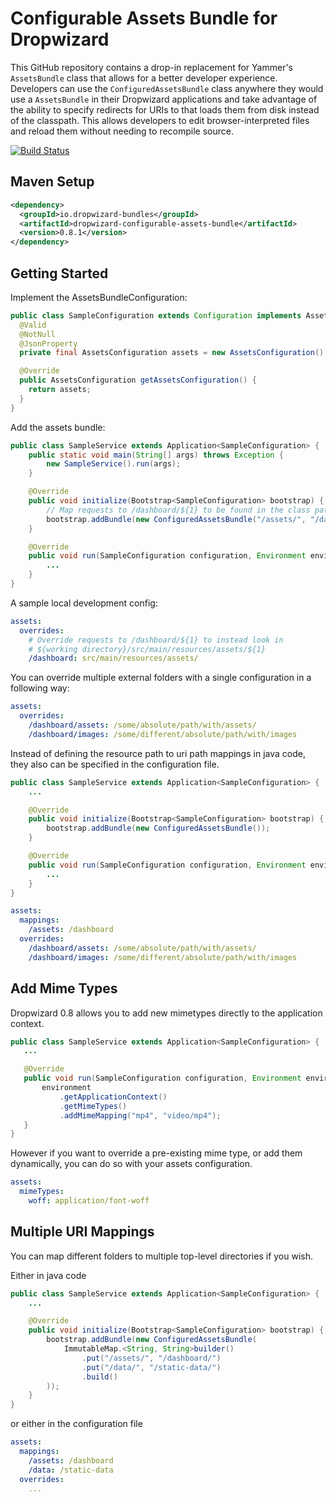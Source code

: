 # Configurable Assets Bundle for Dropwizard

This GitHub repository contains a drop-in replacement for Yammer's `AssetsBundle` class that allows
for a better developer experience.  Developers can use the `ConfiguredAssetsBundle` class anywhere
they would use a `AssetsBundle` in their Dropwizard applications and take advantage of the ability
to specify redirects for URIs to that loads them from disk instead of the classpath.  This allows
developers to edit browser-interpreted files and reload them without needing to recompile source.

[![Build Status](https://travis-ci.org/dropwizard-bundles/dropwizard-configurable-assets-bundle.png)](https://travis-ci.org/dropwizard-bundles/dropwizard-configurable-assets-bundle)

## Maven Setup

```xml
<dependency>
  <groupId>io.dropwizard-bundles</groupId>
  <artifactId>dropwizard-configurable-assets-bundle</artifactId>
  <version>0.8.1</version>
</dependency>
```

## Getting Started

Implement the AssetsBundleConfiguration:
```java
public class SampleConfiguration extends Configuration implements AssetsBundleConfiguration {
  @Valid
  @NotNull
  @JsonProperty
  private final AssetsConfiguration assets = new AssetsConfiguration();

  @Override
  public AssetsConfiguration getAssetsConfiguration() {
    return assets;
  }
}
```

Add the assets bundle:
```java
public class SampleService extends Application<SampleConfiguration> {
    public static void main(String[] args) throws Exception {
        new SampleService().run(args);
    }

    @Override
    public void initialize(Bootstrap<SampleConfiguration> bootstrap) {
        // Map requests to /dashboard/${1} to be found in the class path at /assets/${1}.
        bootstrap.addBundle(new ConfiguredAssetsBundle("/assets/", "/dashboard/"));
    }

    @Override
    public void run(SampleConfiguration configuration, Environment environment) {
        ...
    }
}
```

A sample local development config:
```yml
assets:
  overrides:
    # Override requests to /dashboard/${1} to instead look in 
    # ${working directory}/src/main/resources/assets/${1}
    /dashboard: src/main/resources/assets/
```

You can override multiple external folders with a single configuration in a following way:
```yml
assets:
  overrides:
    /dashboard/assets: /some/absolute/path/with/assets/
    /dashboard/images: /some/different/absolute/path/with/images
```

Instead of defining the resource path to uri path mappings in java code, they also can be specified in the configuration file.
```java
public class SampleService extends Application<SampleConfiguration> {
    ...

    @Override
    public void initialize(Bootstrap<SampleConfiguration> bootstrap) {
        bootstrap.addBundle(new ConfiguredAssetsBundle());
    }

    @Override
    public void run(SampleConfiguration configuration, Environment environment) {
        ...
    }
}
```

```yml
assets:
  mappings:
    /assets: /dashboard
  overrides:
    /dashboard/assets: /some/absolute/path/with/assets/
    /dashboard/images: /some/different/absolute/path/with/images
```

## Add Mime Types

Dropwizard 0.8 allows you to add new mimetypes directly to the application context.

```java
public class SampleService extends Application<SampleConfiguration> {
   ...

   @Override
   public void run(SampleConfiguration configuration, Environment environment) {
       environment
           .getApplicationContext()
           .getMimeTypes()
           .addMimeMapping("mp4", "video/mp4");
   }
}
```

However if you want to override a pre-existing mime type, or add them dynamically, you can do so
with your assets configuration.

```yml
assets:
  mimeTypes:
    woff: application/font-woff
```

## Multiple URI Mappings

You can map different folders to multiple top-level directories if you wish.

Either in java code
```java
public class SampleService extends Application<SampleConfiguration> {
    ...

    @Override
    public void initialize(Bootstrap<SampleConfiguration> bootstrap) {
        bootstrap.addBundle(new ConfiguredAssetsBundle(
            ImmutableMap.<String, String>builder()
                .put("/assets/", "/dashboard/")
                .put("/data/", "/static-data/")
                .build()
        ));
    }
}
```

or either in the configuration file
```yml
assets:
  mappings:
    /assets: /dashboard
    /data: /static-data
  overrides:
    ...
```
